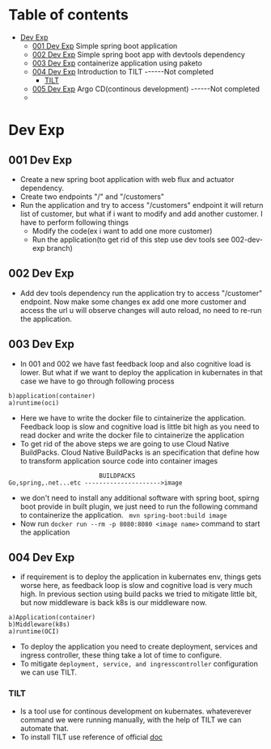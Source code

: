 # Table of contents
- [Dev Exp](#dev-exp)
   - [001 Dev Exp](#001-dev-exp)  Simple spring boot application
   - [002 Dev Exp](#002-dev-exp)  Simple spring boot app with devtools dependency
   - [003 Dev Exp](#003-dev-exp)  containerize application using paketo
   - [004 Dev Exp](#004-dev-exp)  Introduction to TILT ------Not completed
      - [TILT](#tilt)
   - [005 Dev Exp](#005-dev-exp)  Argo CD(continous development) ------Not completed
   - 
# Dev Exp
## 001 Dev Exp
- Create a new spring boot application with web flux and actuator dependency.
- Create two endpoints "/" and "/customers"
- Run the application and try to access "/customers" endpoint it will return list of customer, but what if i want to modify and add another customer. I have to perform following things
   - Modify the code(ex i want to add one more customer)
   - Run the application(to get rid of this step use dev tools see 002-dev-exp branch)
 

## 002 Dev Exp
- Add dev tools dependency run the application try to access "/customer" endpoint. Now make some changes ex add one more customer and access the url u will observe changes will auto reload, no need to re-run the application.

## 003 Dev Exp 
- In 001 and 002 we have fast feedback loop and also cognitive load is lower. But what if we want to deploy the application in kubernates in that case we have to go through following process
 ```
b)application(container)
a)runtime(oci)
```
- Here we have to write the docker file to cintainerize the application. Feedback loop is slow and cognitive load is little bit high as you need to read docker and write the docker file to cintainerize the application
- To get rid of the above steps we are going to use Cloud Native BuildPacks.  Cloud Native BuildPacks is an specification that define how to transform application source code into container images
 ```
                          BUILDPACKS
Go,spring,.net...etc --------------------->image
```
- we don't need to install any additional software with spring boot, spirng boot provide in built plugin, we just need to run the following command to containerize the application. ``` mvn spring-boot:build image```
- Now run ```docker run --rm -p 8080:8080 <image name>``` command to start the application

## 004 Dev Exp
- if requirement is to deploy the application in kubernates env, things gets worse here, as feedback loop is slow and cognitive load is very much high. In previous section using build packs we tried to mitigate little bit, but now middleware is back k8s is our middleware now.
```
a)Application(container)
b)Middleware(k8s)
a)runtime(OCI)
```
- To deploy the application you need to create deployment, services and ingress controller, these thing take a lot of time to configure.
- To mitigate ```deployment, service, and ingresscontroller``` configuration we can use TILT.

### TILT
- Is a tool use for continous development on kubernates. whateverever command we were running manually, with the help of TILT we can automate that.
- To install TILT use reference of official [doc](https://docs.tilt.dev/install)

  

  
